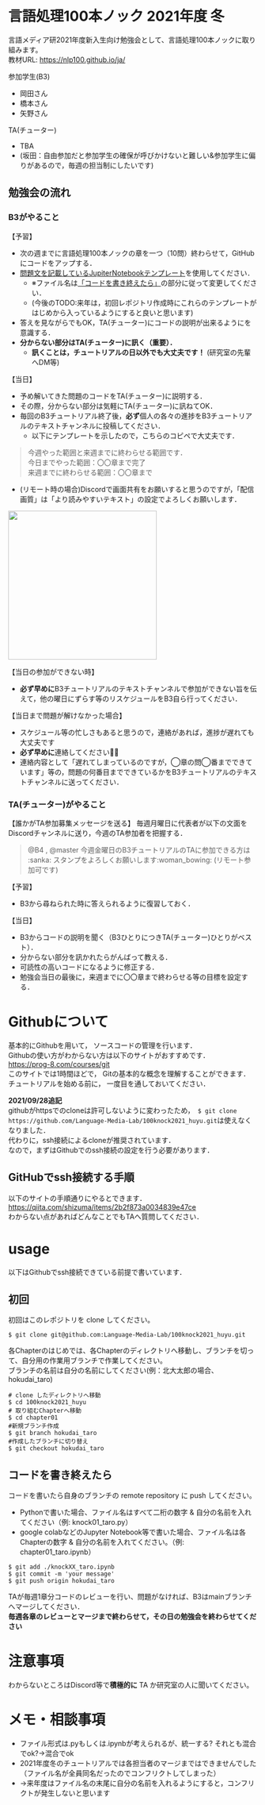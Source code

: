# 言語処理100本ノック 2021年度 冬
言語メディア研2021年度新入生向け勉強会として、言語処理100本ノックに取り組みます。  
教材URL: https://nlp100.github.io/ja/  

参加学生(B3)
- 岡田さん
- 橋本さん
- 矢野さん

TA(チューター)
- TBA
- (坂田：自由参加だと参加学生の確保が呼びかけないと難しい&参加学生に偏りがあるので，毎週の担当制にしたいです)

## 勉強会の流れ

### B3がやること
【予習】  
- 次の週までに言語処理100本ノックの章を一つ（10問）終わらせて，GitHubにコードをアップする．  
- [問題文を記載しているJupiterNotebookテンプレート](https://github.com/Language-Media-Lab/100knock_template)を使用してください．
    - ※ファイル名は[「コードを書き終えたら」](#コードを書き終えたら)の部分に従って変更してください．
    - (今後のTODO:来年は，初回レポジトリ作成時にこれらのテンプレートがはじめから入っているようにすると良いと思います)
- 答えを見ながらでもOK，TA(チューター)にコードの説明が出来るようにを意識する．  
- **分からない部分はTA(チューター)に訊く（重要）．** 
    - **訊くことは，チュートリアルの日以外でも大丈夫です！** (研究室の先輩へDM等) 
  
【当日】  
- 予め解いてきた問題のコードをTA(チューター)に説明する．  
- その際，分からない部分は気軽にTA(チューター)に訊ねてOK．  
- 毎回のB3チュートリアル終了後，**必ず**個人の各々の進捗をB3チュートリアルのテキストチャンネルに投稿してください．
    - 以下にテンプレートを示したので，こちらのコピペで大丈夫です．
>今週やった範囲と来週までに終わらせる範囲です．  
>今日までやった範囲：〇〇章まで完了  
>来週までに終わらせる範囲：〇〇章まで  

- (リモート時の場合)Discordで画面共有をお願いすると思うのですが，「配信画質」は「より読みやすいテキスト」の設定でよろしくお願いします．

<img src="https://user-images.githubusercontent.com/68231213/152498573-d337a0ed-19ac-4ee5-88ca-71c632f62468.png" width="300px">

【当日の参加ができない時】
- **必ず早めに**B3チュートリアルのテキストチャンネルで参加ができない旨を伝えて，他の曜日にずらす等のリスケジュールをB3自ら行ってください．

【当日まで問題が解けなかった場合】
- スケジュール等の忙しさもあると思うので，連絡があれば，進捗が遅れても大丈夫です
- **必ず早めに**連絡してください🙇‍♀️
- 連絡内容として「遅れてしまっているのですが，◯章の問◯番までできています」等の，問題の何番目までできているかをB3チュートリアルのテキストチャンネルに送ってください．
  
  
### TA(チューター)がやること
【誰かがTA参加募集メッセージを送る】
毎週月曜日に代表者が以下の文面をDiscordチャンネルに送り，今週のTA参加者を把握する．
>@B4 , @master 
>今週金曜日のB3チュートリアルのTAに参加できる方は :sanka:  スタンプをよろしくお願いします:woman_bowing:  (リモート参加可です)

【予習】  
- B3から尋ねられた時に答えられるように復習しておく．  
  
【当日】  
- B3からコードの説明を聞く（B3ひとりにつきTA(チューター)ひとりがベスト）．  
- 分からない部分を訊かれたらがんばって教える．  
- 可読性の高いコードになるように修正する．
- 勉強会当日の最後に，来週までに〇〇章まで終わらせる等の目標を設定する．


# Githubについて
基本的にGithubを用いて， ソースコードの管理を行います．  
Githubの使い方がわからない方は以下のサイトがおすすめです．  
https://prog-8.com/courses/git  
このサイトでは1時間ほどで， Gitの基本的な概念を理解することができます．  
チュートリアルを始める前に， 一度目を通しておいてください．  

**2021/09/28追記**  
githubがhttpsでのcloneは許可しないように変わったため，　`$ git clone https://github.com/Language-Media-Lab/100knock2021_huyu.git`は使えなくなりました．  
代わりに，ssh接続によるcloneが推奨されています．  
なので，まずはGithubでのssh接続の設定を行う必要があります．  

## GitHubでssh接続する手順
以下のサイトの手順通りにやるとできます．  
https://qiita.com/shizuma/items/2b2f873a0034839e47ce  
わからない点があればどんなことでもTAへ質問してください．  

# usage
以下はGithubでssh接続できている前提で書いています．

## 初回
初回はこのレポジトリを clone してください。  　　
```
$ git clone git@github.com:Language-Media-Lab/100knock2021_huyu.git
```
  
各Chapterのはじめでは、各Chapterのディレクトリへ移動し、ブランチを切って、自分用の作業用ブランチで作業してください。  
ブランチの名前は自分の名前にしてください(例：北大太郎の場合、hokudai_taro)
```
# clone したディレクトリへ移動
$ cd 100knock2021_huyu
# 取り組むChapterへ移動
$ cd chapter01
#新規ブランチ作成
$ git branch hokudai_taro
#作成したブランチに切り替え
$ git checkout hokudai_taro
```

## コードを書き終えたら
コードを書いたら自身のブランチの remote repository に push してください。  
- Pythonで書いた場合、ファイル名はすべて二桁の数字 & 自分の名前を入れてください（例: knock01_taro.py）
- google colabなどのJupyter Notebook等で書いた場合、ファイル名は各Chapterの数字 & 自分の名前を入れてください。（例: chapter01_taro.ipynb）
```
$ git add ./knockXX_taro.ipynb
$ git commit -m 'your message'
$ git push origin hokudai_taro
```
TAが毎週1章分コードのレビューを行い、問題がなければ、B3はmainブランチへマージしてください．  
**毎週各章のレビューとマージまで終わらせて，その日の勉強会を終わらせてください**

# 注意事項
わからないところはDiscord等で**積極的に** TA か研究室の人に聞いてください。     

# メモ・相談事項
- ファイル形式は.pyもしくは.ipynbが考えられるが、統一する? それとも混合でok?→混合でok
- 2021年度冬のチュートリアルでは各担当者のマージまではできませんでした（ファイル名が全員同名だったのでコンフリクトしてしまった）  
- →来年度はファイル名の末尾に自分の名前を入れるようにすると，コンフリクトが発生しないと思います
